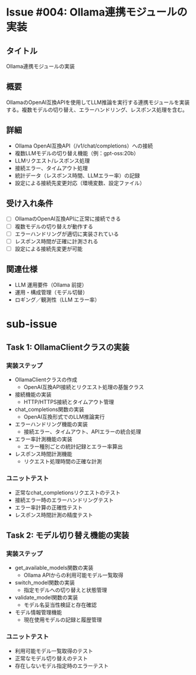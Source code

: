# Issue #004: Ollama連携モジュールの実装

## タイトル
Ollama連携モジュールの実装

## 概要
OllamaのOpenAI互換APIを使用してLLM推論を実行する連携モジュールを実装する。複数モデルの切り替え、エラーハンドリング、レスポンス処理を含む。

## 詳細
- Ollama OpenAI互換API（/v1/chat/completions）への接続
- 複数LLMモデルの切り替え機能（例：gpt-oss:20b）
- LLMリクエスト/レスポンス処理
- 接続エラー、タイムアウト処理
- 統計データ（レスポンス時間、LLMエラー率）の記録
- 設定による接続先変更対応（環境変数、設定ファイル）

## 受け入れ条件
- [ ] OllamaのOpenAI互換APIに正常に接続できる
- [ ] 複数モデルの切り替えが動作する
- [ ] エラーハンドリングが適切に実装されている
- [ ] レスポンス時間が正確に計測される
- [ ] 設定による接続先変更が可能

## 関連仕様
- LLM 運用要件（Ollama 前提）
- 運用・構成管理（モデル切替）
- ロギング／観測性（LLM エラー率）

# sub-issue

## Task 1: OllamaClientクラスの実装

### 実装ステップ
- OllamaClientクラスの作成
  - OpenAI互換API接続とリクエスト処理の基盤クラス
- 接続機能の実装
  - HTTP/HTTPS接続とタイムアウト管理
- chat_completions関数の実装
  - OpenAI互換形式でのLLM推論実行
- エラーハンドリング機能の実装
  - 接続エラー、タイムアウト、APIエラーの統合処理
- エラー率計測機能の実装
  - エラー種別ごとの統計記録とエラー率算出
- レスポンス時間計測機能
  - リクエスト処理時間の正確な計測

### ユニットテスト
- 正常なchat_completionsリクエストのテスト
- 接続エラー時のエラーハンドリングテスト
- エラー率計算の正確性テスト
- レスポンス時間計測の精度テスト

## Task 2: モデル切り替え機能の実装

### 実装ステップ
- get_available_models関数の実装
  - Ollama APIからの利用可能モデル一覧取得
- switch_model関数の実装
  - 指定モデルへの切り替えと状態管理
- validate_model関数の実装
  - モデル名妥当性検証と存在確認
- モデル情報管理機能
  - 現在使用モデルの記録と履歴管理

### ユニットテスト
- 利用可能モデル一覧取得のテスト
- 正常なモデル切り替えのテスト
- 存在しないモデル指定時のエラーテスト

